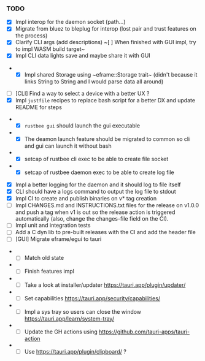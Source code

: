 ### TODO

- [x] Impl interop for the daemon socket (path...)
- [x] Migrate from bluez to bleplug for interop (lost pair and trust features on the process)
- [x] Clarify CLI args (add descriptions)
~[ ] When finished with GUI impl, try to impl WASM build target~
- [x] Impl CLI data lights save and maybe share it with GUI
- - [x] Impl shared Storage using ~eframe::Storage trait~ (didn't because it links String to String and I would parse data all around)
- [ ] [CLI] Find a way to select a device with a better UX ?
- [x] Impl `justfile` recipes to replace bash script for a better DX and update README for steps
- - [x] `rustbee gui` should launch the gui executable
- - [x] The deamon launch feature should be migrated to common so cli and gui can launch it without bash
- - [x] setcap of rustbee cli exec to be able to create file socket
- - [x] setcap of rustbee daemon exec to be able to create log file
- [x] Impl a better logging for the daemon and it should log to file itself
- [x] CLI should have a logs command to output the log file to stdout
- [x] Impl CI to create and publish binaries on v* tag creation
- [ ] Impl CHANGES.md and INSTRUCTIONS.txt files for the release on v1.0.0 and push a tag when v1 is out so the release action is triggered automatically (also, change the changes-file field on the CI).
- [ ] Impl unit and integration tests
- [ ] Add a C dyn lib to pre-built releases with the CI and add the header file
- [ ] [GUI] Migrate eframe/egui to tauri
- - [ ] Match old state
- - [ ] Finish features impl
- - [ ] Take a look at installer/updater https://tauri.app/plugin/updater/
- - [ ] Set capabilities https://tauri.app/security/capabilities/
- - [ ] Impl a sys tray so users can close the window https://tauri.app/learn/system-tray/
- - [ ] Update the GH actions using https://github.com/tauri-apps/tauri-action
- - [ ] Use https://tauri.app/plugin/clipboard/ ?
